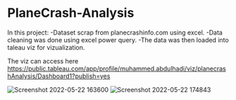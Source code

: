 # PlaneCrash-Analysis

In this project:
-Dataset scrap from planecrashinfo.com using excel.
-Data cleaning was done using excel power query.
-The data was then loaded into taleau viz for vizualization.

The viz can access here https://public.tableau.com/app/profile/muhammed.abdulhadi/viz/planecrashAnalysis/Dashboard1?publish=yes

![Screenshot 2022-05-22 163600](https://user-images.githubusercontent.com/90016992/169706855-ca5a307a-2632-4496-b8dd-d38e203fac61.png)
![Screenshot 2022-05-22 174843](https://user-images.githubusercontent.com/90016992/169706857-59a2a7c3-4bea-4a94-825c-ef83e3ad6241.png)
